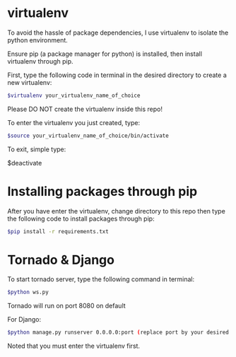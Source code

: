 virtualenv
======

To avoid the hassle of package dependencies, I use virtualenv to isolate the python environment.

Ensure pip (a package manager for python) is installed, then install virtualenv through pip.

First, type the following code in terminal in the desired directory to create a new virtualenv:

```bash
$virtualenv your_virtualenv_name_of_choice
```

Please DO NOT create the virtualenv inside this repo!

To enter the virtualenv you just created, type:
```bash
$source your_virtualenv_name_of_choice/bin/activate
```
To exit, simple type:

$deactivate

Installing packages through pip
======
After you have enter the virtualenv, change directory to this repo then type the following code to install packages through pip:
```bash
$pip install -r requirements.txt
```

Tornado & Django
======

To start tornado server, type the following command in terminal:
```bash
$python ws.py
```
Tornado will run on port 8080 on default

For Django:
```bash
$python manage.py runserver 0.0.0.0:port (replace port by your desired number)
```
Noted that you must enter the virtualenv first.
